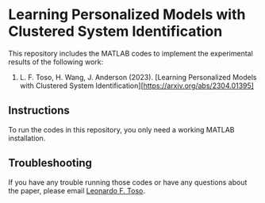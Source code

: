 # Learning Personalized Models with Clustered System Identification

This repository includes the MATLAB codes to implement the experimental results of the following work:

1) L. F. Toso, H. Wang, J. Anderson (2023). [Learning Personalized Models with Clustered System Identification][https://arxiv.org/abs/2304.01395]

## Instructions

To run the codes in this repository, you only need a working MATLAB installation.

## Troubleshooting

If you have any trouble running those codes or have any questions about the paper, please email [Leonardo F. Toso](mailto:lt2879@columbia.edu).
